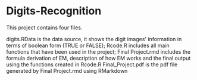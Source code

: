 # Digits-Recognition
This project contains four files.

digits.RData is the data source, it shows the digit images' information in terms of boolean form (TRUE or FALSE);
Rcode.R includes all main functions that have been used in the project;
Final Project.rmd includes the formula derivation of EM, description of how EM works and the final output using the functions created in Rcode.R
Final_Project.pdf is the pdf file generated by Final Project.rmd using RMarkdown
